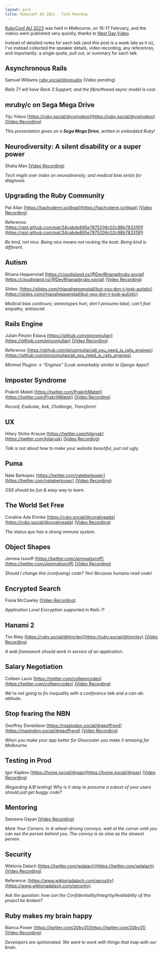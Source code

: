 ```yaml
---
layout: post
title: RubyConf AU 2023 - Talk Roundup
---
```


[RubyConf AU 2023](https://rubyconf.org.au/2023) was held in Melbourne, on 16-17 February, and the videos were published very quickly,
thanks to [Next Day Video](https://nextdayvideo.com/). 

Instead of detailed notes for each talk (and this post is a week late as it is), I've instead collected the speaker details, video recording,
any references, and importantly: a single quote, pull out, or summary for each talk. 




## Asynchronous Rails

Samuel Williams [ruby.social/@ioquatix](https://ruby.social/@ioquatix)  (Video pending)

_Rails 7.1 will have Rack 3 Support, and the fibre/thread async model is cool._


## ​​mruby/c on Sega Mega Drive

Yiju Yokoo [https://ruby.social/@yujiyokoo](https://ruby.social/@yujiyokoo) [(Video Recording)](https://www.youtube.com/watch?v=sz8tmrQtAUE)

_This presentation given on a **Sega Mega Drive**, written in embedded Ruby!_


## Neurodiversity: A silent disability or a super power

Shaila Man [(Video Recording)](https://www.youtube.com/watch?v=CsoB-kP3-J0)  

_Tech might over index on neurodiversity, and medical bias exists for diagnosis._


## Upgrading the Ruby Community

Pat Allan [https://hachyderm.io/@pat](https://hachyderm.io/@pat) [(Video Recording)](https://www.youtube.com/watch?v=ml9wma3WL8c)

Reference: [https://gist.github.com/pat/34cabde895e7875206c02c98b7833191](https://gist.github.com/pat/34cabde895e7875206c02c98b7833191) 

_Be kind, not nice. Being nice means not rocking the boat. Being kind is different._


## Autism

Rhiana Heppenstall [https://cloudisland.nz/@DevRhiana@ruby.social](https://cloudisland.nz/@DevRhiana@ruby.social)  [(Video Recording)](https://www.youtube.com/watch?v=i85MQxE9TR0)

Slides: [https://slides.com/rhianaheppenstall/but-you-don-t-look-autistic](https://slides.com/rhianaheppenstall/but-you-don-t-look-autistic)

_Medical bias continues; stereotypes hurt, don't presume label, can't feel empathy, antisocial._


## Rails Engine

Julián Pinzón Eslava  [https://github.com/pinzonjulian](https://github.com/pinzonjulian) [(Video Recording)](https://www.youtube.com/watch?v=StDoHXO8H6E)

Reference [https://github.com/pinzonjulian/all_you_need_is_rails_engines](https://github.com/pinzonjulian/all_you_need_is_rails_engines)

_Minimal Plugins -> "Engines" (Look remarkably similar to Django Apps!)_


## Imposter Syndrome

Prakriti Mateti [https://twitter.com/PrakritiMateti](https://twitter.com/PrakritiMateti) [(Video Recording)](https://www.youtube.com/watch?v=Ee0QCyRuwCU) 

_Record, Evaluate, Ask, Challenge, Transform!_


## UX

Hilary Stohs-Krause [https://twitter.com/hilarysk](https://twitter.com/hilarysk) [(Video Recording)](https://www.youtube.com/watch?v=zkrRd5itj8w) 

_Talk is not about how to make your website beautiful, just not ugly._


## Puma

Nate Barkopec [https://twitter.com/nateberkopec](https://twitter.com/nateberkopec)  [(Video Recording)](https://www.youtube.com/watch?v=SquGNt4FhY0)

_OSS should be fun & easy way to learn._


## The World Set Free

Coraline Ada Ehmke [https://ruby.social/@coralineada](https://ruby.social/@coralineada) [(Video Recording)](https://www.youtube.com/watch?v=SG759w1qfpI&list=PL9_jjLrTYxc0s-zA-RxRyb62tIcugZyG3&index=11)

_The status quo has a strong immune system._


## Object Shapes

Jemma Issroff [https://twitter.com/JemmaIssroff](https://twitter.com/JemmaIssroff) [(Video Recording)](https://www.youtube.com/watch?v=0lg9Y8gj3FI&list=PL9_jjLrTYxc0s-zA-RxRyb62tIcugZyG3&index=15)

_Should I change this (confusing) code? Yes! Because humans read code!_


## Encrypted Search

Fiona McCawley [(Video Recording)](https://www.youtube.com/watch?v=lp0k94sUwI8)

_Application Level Encryption supported in Rails 7!_


## Hanami 2

Tim Riley [https://ruby.social/@timriley](https://ruby.social/@timriley) [(Video Recording)](https://www.youtube.com/watch?v=-B9AbFsQOKo)

_A web framework should work in service of an application._


## Salary Negotiation

Colleen Lavin [https://twitter.com/colleencodes](https://twitter.com/colleencodes) [(Video Recording)](https://www.youtube.com/watch?v=4EoMYQ6fmss)

_We're not going to fix inequality with a conference talk and a can-do attitude._


## Stop fearing the NBN

Geoffrey Donaldson [https://mastodon.social/@geoffreyd](https://mastodon.social/@geoffreyd) [(Video Recording)](https://www.youtube.com/watch?v=EvT_hsTjgfg)

_When you make your app better for Gloucester you make it amazing for Melbourne._


## Testing in Prod

Igor Kapkov [https://home.social/@igas](https://home.social/@igas)  [(Video Recording)](https://www.youtube.com/watch?v=OWICpZ_8KJk) 

_(Regarding A/B testing) Why is it okay to presume a subset of your users should just get buggy code?_


## Mentoring

Sameera Gayan [(Video Recording)](https://www.youtube.com/watch?v=uuLl8W1sz60) 

_Mark Your Corners: In 4-wheel-driving convoys, wait at the corner until you can see the person behind you. The convoy is as slow as the slowest person._


## Security

Wiktoria Dalach [https://twitter.com/wdalach](https://twitter.com/wdalach) [(Video Recording)](https://www.youtube.com/watch?v=-VuM4FMIgT4)

Reference: [https://www.wiktoriadalach.com/security](https://www.wiktoriadalach.com/security)

_Ask the question: how can the Confidentiality/Integrity/Availability of this project be broken?_


## Ruby makes my brain happy

Bianca Power [https://twitter.com/20by31](https://twitter.com/20by31) [(Video Recording)](https://www.youtube.com/watch?v=VOJS_Jq_Eg4)

_Developers are opinionated. We want to work with things that map with our brain._
